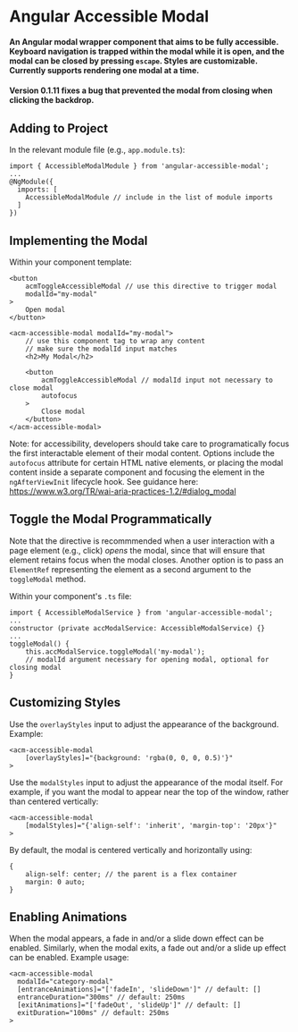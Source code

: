 # Angular Accessible Modal
#### An Angular modal wrapper component that aims to be fully accessible. Keyboard navigation is trapped within the modal while it is open, and the modal can be closed by pressing `escape`. Styles are customizable. Currently supports rendering one modal at a time.
#### Version 0.1.11 fixes a bug that prevented the modal from closing when clicking the backdrop.

## Adding to Project
In the relevant module file (e.g., `app.module.ts`):
```
import { AccessibleModalModule } from 'angular-accessible-modal';
...
@NgModule({
  imports: [
    AccessibleModalModule // include in the list of module imports
  ]
})
```

## Implementing the Modal
Within your component template:
```
<button 
	acmToggleAccessibleModal // use this directive to trigger modal
	modalId="my-modal"
> 
	Open modal
</button>

<acm-accessible-modal modalId="my-modal"> 
	// use this component tag to wrap any content
	// make sure the modalId input matches
	<h2>My Modal</h2>

	<button 
		acmToggleAccessibleModal // modalId input not necessary to close modal
		autofocus
	>
		Close modal
	</button>
</acm-accessible-modal>
```
Note: for accessibility, developers should take care to programatically focus the first interactable element of their modal content. Options include the `autofocus` attribute for certain HTML native elements, or placing the modal content inside a separate component and focusing the element in the `ngAfterViewInit` lifecycle hook. See guidance here: https://www.w3.org/TR/wai-aria-practices-1.2/#dialog_modal

## Toggle the Modal Programmatically
Note that the directive is recommmended when a user interaction with a page element (e.g., click) *opens* the modal, since that will ensure that element retains focus when the modal closes. Another option is to pass an `ElementRef` representing the element as a second argument to the `toggleModal` method.

Within your component's `.ts` file:
```
import { AccessibleModalService } from 'angular-accessible-modal';
...
constructor (private accModalService: AccessibleModalService) {}
...
toggleModal() {
	this.accModalService.toggleModal('my-modal');
	// modalId argument necessary for opening modal, optional for closing modal
}
```

## Customizing Styles
Use the `overlayStyles` input to adjust the appearance of the background. Example:
```
<acm-accessible-modal 
	[overlayStyles]="{background: 'rgba(0, 0, 0, 0.5)'}"
>
```
Use the `modalStyles` input to adjust the appearance of the modal itself. For example, if you want the modal to appear near the top of the window, rather than centered vertically:
```
<acm-accessible-modal 
	[modalStyles]="{'align-self': 'inherit', 'margin-top': '20px'}"
>
```
By default, the modal is centered vertically and horizontally using:
```
{
	align-self: center; // the parent is a flex container
	margin: 0 auto;
}
```

## Enabling Animations
When the modal appears, a fade in and/or a slide down effect can be enabled.
Similarly, when the modal exits, a fade out and/or a slide up effect can be enabled.
Example usage:
```
<acm-accessible-modal 
  modalId="category-modal"
  [entranceAnimations]="['fadeIn', 'slideDown']" // default: []
  entranceDuration="300ms" // default: 250ms
  [exitAnimations]="['fadeOut', 'slideUp']" // default: []
  exitDuration="100ms" // default: 250ms
>
```